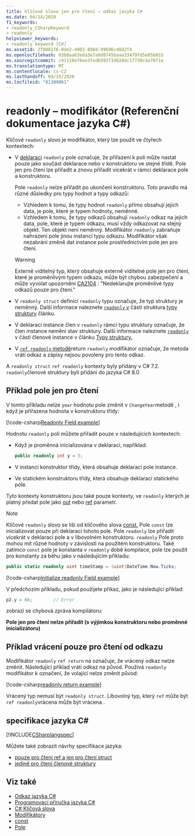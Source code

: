 ```yaml
---
title: klíčové slovo jen pro čtení – odkaz jazyka C#
ms.date: 04/14/2020
f1_keywords:
- readonly_CSharpKeyword
- readonly
helpviewer_keywords:
- readonly keyword [C#]
ms.assetid: 2f8081f6-0de2-4903-898d-99696c48d2f4
ms.openlocfilehash: 03b0aa63eda3e7a9d8745baaa33479fd5e85b01b
ms.sourcegitcommit: c91110ef6ee3fedb591f3d628dc17739c4a7071e
ms.translationtype: MT
ms.contentlocale: cs-CZ
ms.lasthandoff: 04/15/2020
ms.locfileid: "81389061"
---
```

# <a name="readonly-c-reference"></a>readonly – modifikátor (Referenční dokumentace jazyka C#)

Klíčové `readonly` slovo je modifikátor, který lze použít ve čtyřech kontextech:

- V [deklaraci](#readonly-field-example) `readonly` pole označuje, že přiřazení k poli může nastat pouze jako součást deklarace nebo v konstruktoru ve stejné třídě. Pole jen pro čtení lze přiřadit a znovu přiřadit vícekrát v rámci deklarace pole a konstruktoru.
  
  Pole `readonly` nelze přiřadit po ukončení konstruktoru. Toto pravidlo má různé důsledky pro typy hodnot a typy odkazů:
  
  - Vzhledem k tomu, že typy hodnot `readonly` přímo obsahují jejich data, je pole, které je typem hodnoty, neměnné.
  - Vzhledem k tomu, že typy odkazů obsahují `readonly` odkaz na jejich data, pole, které je typem odkazu, musí vždy odkazovat na stejný objekt. Ten objekt není neměnný. Modifikátor `readonly` zabraňuje nahrazení pole jinou instancí typu odkazu. Modifikátor však nezabrání změně dat instance pole prostřednictvím pole jen pro čtení.

  > [!WARNING]
  > Externě viditelný typ, který obsahuje externě viditelné pole jen pro čtení, které je proměnlivým typem odkazu, může být chybou zabezpečení a může vyvolat upozornění [CA2104](/visualstudio/code-quality/ca2104) : "Nedeklarujte proměnlivé typy odkazů pouze pro čtení."

- V `readonly struct` definici `readonly` typu označuje, že typ struktury je neměnný. Další informace naleznete [ `readonly` v](../builtin-types/struct.md#readonly-struct) části struktura [typy struktury](../builtin-types/struct.md) článku.
- V deklaraci instance člen v `readonly` rámci typu struktury označuje, že člen instance nemění stav struktury. Další informace naleznete [ `readonly` ](../builtin-types/struct.md#readonly-instance-members) v části členové instance v článku [Typy struktury.](../builtin-types/struct.md)
- V [ `ref readonly` metodě](#ref-readonly-return-example)return `readonly` modifikátor označuje, že metoda vrátí odkaz a zápisy nejsou povoleny pro tento odkaz.

A `readonly struct` `ref readonly` kontexty byly přidány v C# 7.2. `readonly`členové struktury byli přidáni do jazyka C# 8.0

## <a name="readonly-field-example"></a>Příklad pole jen pro čtení

V tomto příkladu nelze `year` hodnotu pole změnit v `ChangeYear`metodě , i když je přiřazena hodnota v konstruktoru třídy:

[!code-csharp[Readonly Field example](~/samples/snippets/csharp/keywords/ReadonlyKeywordExamples.cs#ReadonlyField)]

Hodnotu `readonly` poli můžete přiřadit pouze v následujících kontextech:

- Když je proměnná inicializována v deklaraci, například:

  ```csharp
  public readonly int y = 5;
  ```

- V instanci konstruktor třídy, která obsahuje deklaraci pole instance.
- Ve statickém konstruktoru třídy, která obsahuje deklaraci statického pole.

Tyto kontexty konstruktoru jsou také pouze kontexty, ve `readonly` kterých je platný předat pole jako [out](out-parameter-modifier.md) nebo [ref](ref.md) parametr.

> [!NOTE]
> Klíčové `readonly` slovo se liší od klíčového slova [const.](const.md) Pole `const` lze inicializovat pouze při deklaraci tohoto pole. Pole `readonly` lze přiřadit vícekrát v deklaraci pole a v libovolném konstruktoru. `readonly` Pole proto mohou mít různé hodnoty v závislosti na použitém konstruktoru. Také zatímco `const` pole je konstanta v `readonly` době kompilace, pole lze použít pro konstanty za běhu jako v následujícím příkladu:
>
> ```csharp
> public static readonly uint timeStamp = (uint)DateTime.Now.Ticks;
> ```

[!code-csharp[Initialize readonly Field example](~/samples/snippets/csharp/keywords/ReadonlyKeywordExamples.cs#InitReadonlyField)]

V předchozím příkladu, pokud použijete příkaz, jako je následující příklad:

```csharp
p2.y = 66;        // Error
```

zobrazí se chybová zpráva kompilátoru:

**Pole jen pro čtení nelze přiřadit (s výjimkou konstruktoru nebo proměnné inicializátoru)**

## <a name="ref-readonly-return-example"></a>Příklad vrácení pouze pro čtení od odkazu

Modifikátor `readonly` `ref return` na označuje, že vrácený odkaz nelze změnit. Následující příklad vrátí odkaz na původ. Používá `readonly` modifikátor k označení, že volající nelze změnit původ:

[!code-csharp[readonly return example](~/samples/snippets/csharp/keywords/ReadonlyKeywordExamples.cs#ReadonlyReturn)]

Vrácený typ nemusí být `readonly struct`. Libovolný typ, který `ref` může být `ref readonly`vrácena může být vrácena .

## <a name="c-language-specification"></a>specifikace jazyka C#

[!INCLUDE[CSharplangspec](~/includes/csharplangspec-md.md)]

Můžete také zobrazit návrhy specifikace jazyka:

- [pouze pro čtení ref a jen pro čtení struct](~/_csharplang/proposals/csharp-7.2/readonly-ref.md)
- [jedině pro čtení členové struktury](~/_csharplang/proposals/csharp-8.0/readonly-instance-members.md)

## <a name="see-also"></a>Viz také

- [Odkaz jazyka C#](../index.md)
- [Programovací příručka jazyka C#](../../programming-guide/index.md)
- [C# Klíčová slova](index.md)
- [Modifikátory](index.md)
- [const](const.md)
- [Pole](../../programming-guide/classes-and-structs/fields.md)
